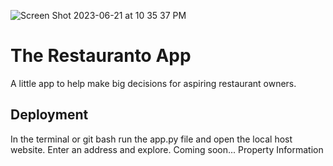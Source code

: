 ![Screen Shot 2023-06-21 at 10 35 37 PM](https://github.com/PsCushman/restauranto-app/assets/122395437/a6776230-e62f-4fd5-ae33-c09e10fd52be)

# The Restauranto App
A little app to help make big decisions for aspiring restaurant owners.

## Deployment
 In the terminal or git bash run the app.py file and open the local host website.
 Enter an address and explore.
 Coming soon... Property Information

